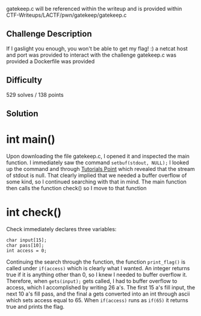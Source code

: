 gatekeep.c will be referenced within the writeup and is provided within CTF-Writeups/LACTF/pwn/gatekeep/gatekeep.c

## Challenge Description
If I gaslight you enough, you won't be able to get my flag! :) 
a netcat host and port was provided to interact with the challenge
gatekeep.c was provided
a Dockerfile was provided

## Difficulty
529 solves / 138 points

## Solution
# int main()
Upon downloading the file gatekeep.c, I opened it and inspected the main function. I immediately saw the command `setbuf(stdout, NULL);` I looked up the command and through [Tutorials Point](https://www.tutorialspoint.com/c_standard_library/c_function_setbuf.htm) which revealed that the stream of stdout is null. That clearly implied that we needed a buffer overflow of some kind, so I continued searching with that in mind. The main function then calls the function check() so I move to that function

# int check()
Check immediately declares three variables:
```
char input[15];
char pass[10];
int access = 0;
```
Continuing the search through the function, the function `print_flag()` is called under `if(access)` which is clearly what I wanted. An integer returns true if it is anything other than 0, so I knew I needed to buffer overflow it. Therefore, when `gets(input);` gets called, I had to buffer overflow to access, which I accomplished by writing 26 a's. The first 15 a's fill input, the next 10 a's fill pass, and the final a gets converted into an int through ascii which sets access equal to 65. When `if(access)` runs as `if(65)` it returns true and prints the flag.
